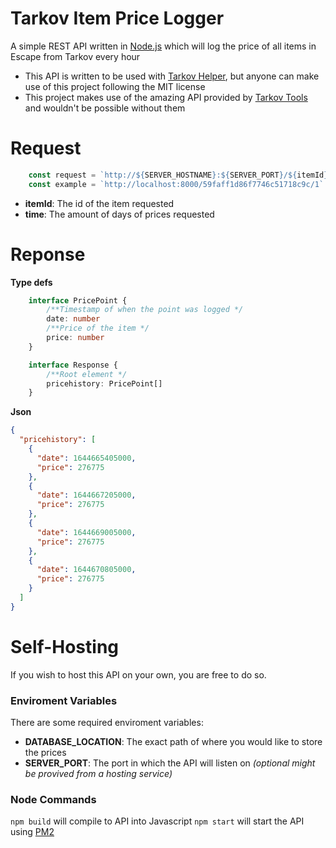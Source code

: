 # Tarkov Item Price Logger

A simple REST API written in [Node.js](https://nodejs.org/en/) which will log the price of all items in Escape from Tarkov every hour

- This API is written to be used with [Tarkov Helper](https://github.com/BetrixDev/Tarkov-Helper), but anyone can make use of this project following the MIT license
- This project makes use of the amazing API provided by [Tarkov Tools](https://tarkov-tools.com/api/) and wouldn't be possible without them

# Request
```ts
    const request = `http://${SERVER_HOSTNAME}:${SERVER_PORT}/${itemId}/${time}`
    const example = `http://localhost:8000/59faff1d86f7746c51718c9c/1`
```
-   **itemId**: The id of the item requested
-   **time**: The amount of days of prices requested


# Reponse
**Type defs**
```ts
    interface PricePoint {
        /**Timestamp of when the point was logged */
        date: number
        /**Price of the item */
        price: number
    }

    interface Response {
        /**Root element */
        pricehistory: PricePoint[]
    }
```
**Json**
```json
{
  "pricehistory": [
    {
      "date": 1644665405000,
      "price": 276775
    },
    {
      "date": 1644667205000,
      "price": 276775
    },
    {
      "date": 1644669005000,
      "price": 276775
    },
    {
      "date": 1644670805000,
      "price": 276775
    }
  ]
}
```

# Self-Hosting

If you wish to host this API on your own, you are free to do so.


### Enviroment Variables
There are some required enviroment variables:

- **DATABASE_LOCATION**: The exact path of where you would like to store the prices
- **SERVER_PORT**: The port in which the API will listen on *(optional might be provived from a hosting service)*

### Node Commands
`npm build` will compile to API into Javascript
`npm start` will start the API using [PM2](https://pm2.keymetrics.io)